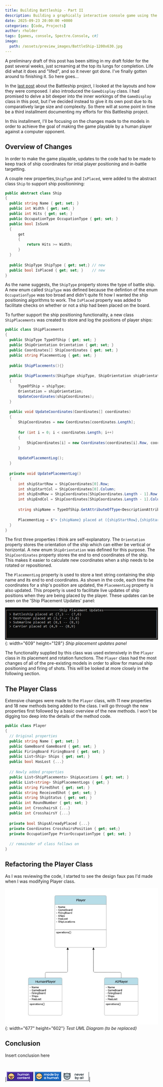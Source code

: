 ```yaml
---
title: Building Battleship - Part II
description: Building a graphically interactive console game using the Spectre.Console library
date: 2025-09-23 20:00:00 +0000
categories: [Code, Projects]
author: rholder
tags: [games, console, Spectre.Console, c#]
image:
  path: /assets/preview_images/BattleShip-1200x630.jpg
---
```


A preliminary draft of this post has been sitting in my draft folder for the past several weeks, just screaming at the top its lungs for completion. Life did what it does and "lifed", and so it never got done. I've finally gotten around to finishing it. So here goes...

In the [last post](/posts/Building-Battleship-Part-1/) about the Battleship project, I looked at the layouts and how they were composed. I also introduced the `GameDisplay` class. I had promised to delve a bit deeper into the inner workings of the `GameDisplay` class in this post, but I've decided instead to give it its own post due to its comparatively large size and complexity. So there will at some point in time be a third installment documenting my efforts for this Battleship project.

In this installment, I'll be focusing on the changes made to the models in order to achieve the goal of making the game playable by a human player against a computer opponent.

## Overview of Changes
In order to make the game playable, updates to the code had to be made to keep track of ship coordinates for intial player positioning and in-battle targetting.

A couple new properties,`ShipType` and `IsPlaced`, were added to the abstract class `Ship` to support ship positionining:

```c#
public abstract class Ship
{
  public string Name { get; set; }
  public int Width { get; set; }
  public int Hits { get; set; }
  public OccupationType OccupationType { get; set; }
  public bool IsSunk
  {
      get
      {
          return Hits >= Width;
      }
  }

  public ShipType ShipType { get; set;} // new
  public bool IsPlaced { get; set; }    // new
}
```
As the name suggests, the `ShipType` property stores the type of battle ship. A new enum called `ShipType` was defined because the defintion of the enum `OccupationType` was too broad and didn't quite fit how I wanted the ship positioning algorithms to work. The `IsPlaced` property was added to facilitate checks on whether or not a ship had been placed on the board.

To further support the ship positioning functionality, a new class `ShipPlacements` was created to store and log the positions of player ships:

```c#
public class ShipPlacements
{
  public ShipType TypeOfShip { get; set; }
  public ShipOrientation Orientation { get; set; }
  public Coordinates[] ShipCoordinates { get; set; } 
  public string PlacementLog { get; set; }

  public ShipPlacements(){}

  public ShipPlacements(ShipType shipType, ShipOrientation shipOrientation, Coordinates[] shipCoordinates)
  {
      TypeOfShip = shipType;
      Orientation = shipOrientation;
      UpdateCoordinates(shipCoordinates);
  }

  public void UpdateCoordinates(Coordinates[] coordinates)
  {
      ShipCoordinates = new Coordinates[coordinates.Length];

      for (int i = 0; i < coordinates.Length; i++)
      {
          ShipCoordinates[i] = new Coordinates(coordinates[i].Row, coordinates[i].Column);
      }

      UpdatePlacementLog();
  }

  private void UpdatePlacementLog()
  {
      int shipStartRow = ShipCoordinates[0].Row;
      int shipStartCol = ShipCoordinates[0].Column;
      int shipEndRow = ShipCoordinates[ShipCoordinates.Length - 1].Row;
      int shipEndCol = ShipCoordinates[ShipCoordinates.Length - 1].Column;

      string shipName = TypeOfShip.GetAttributeOfType<DescriptionAttribute>().Description;

      PlacementLog = $"> {shipName} placed at ({shipStartRow},{shipStartCol} -- ({shipEndRow},{shipEndCol})";
  }
}
```
The first three properties I think are self-explanatory. The `Orientation` property stores the orientation of the ship which
can either be vertical or horizontal. A new enum `ShipOrientation` was defined for this purpose. The `ShipCoordinates` property stores the end to end coordinates of the ship. This makes it easier to calculate new coordinates when a ship needs to be rotated or repositioned. 

The `PlacementLog` property is used to store a text string containing the ship name and its end to end coordinates. As shown in the code, each time the coordinates for a ship's position are updated, the `PlacementLog` property is also updated. This property is used to facilitate live updates of ship positions when they are being placed by the player. These updates can be seen on the 'Ship Placement Updates' panel:

![ShipPlacementUpdatesPanel](/assets/posts/20250924/ShipPlacementUpdatesPanel.jpg){: width="609" height="128"}
_Ship placement updates panel_

The functionality supplied by this class was used extensively in the `Player` class in its placement and rotation functions. The `Player` class had the most changes of all of the pre-existing models in order to allow for manual ship positioning and firing of shots. This will be looked at more closely in the following section.

## The Player Class

Extensive changes were made to the `Player` class, with 11 new properties and 18 new methods being added to the class. I will go through the new properties first followed by a basic overview of the new methods. I won't be digging too deep into the details of the method code.

```c#
public class Player
{
  // Original properties
  public string Name { get; set; }
  public GameBoard GameBoard { get; set; }
  public FiringBoard FiringBoard { get; set; }
  public List<Ship> Ships { get; set; }
  public bool HasLost {...}
  
  // Newly added properties
  public List<ShipPlacements> ShipLocations { get; set; }
  public List<string> ShipPlacementLogs { get; }
  public string FiredShot { get; set; }
  public string ReceivedShot { get; set; }
  public string ShipStatus { get; set; }
  public int RoundNumber { get; set; }
  public int CrosshairsX {...}
  public int CrosshairsY {...}

  private bool ShipsAlreadyPlaced {...} 
  private Coordinates CrosshairsPosition { get; set;}
  private OccupationType PriorOccupationType { get; set; }

  // remainder of class follows on
}
```

## Refactoring the Player Class
As I was reviewing the code, I started to see the design faux pas I'd made when I was modifying Player class.

![ShipPlacementUpdatesPanel](/assets/posts/20250924/TestUMLDiagram.jpg){: width="677" height="602"}
_Test UML Diagram (to be replaced)_

## Conclusion
Insert conclusion here

<br>

|![HumanContent](/assets/posts/badges/HumanContent_08.png) ![MadeByAHuman](/assets/posts/badges/MadeByAHuman_07.png) ![NeverByAI](/assets/posts/badges/NeverByAi_01.png)| 
